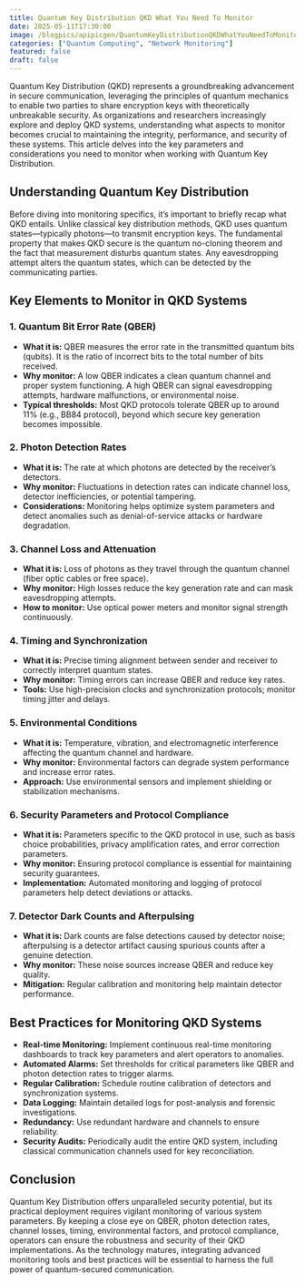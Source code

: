 ```yaml
---
title: Quantum Key Distribution QKD What You Need To Monitor
date: 2025-05-11T17:30:00
image: /blogpics/apipicgen/QuantumKeyDistributionQKDWhatYouNeedToMonitor-JD9UBT6I8V.jpg
categories: ["Quantum Computing", "Network Monitoring"]
featured: false
draft: false
---
```

Quantum Key Distribution (QKD) represents a groundbreaking advancement in secure communication, leveraging the principles of quantum mechanics to enable two parties to share encryption keys with theoretically unbreakable security. As organizations and researchers increasingly explore and deploy QKD systems, understanding what aspects to monitor becomes crucial to maintaining the integrity, performance, and security of these systems. This article delves into the key parameters and considerations you need to monitor when working with Quantum Key Distribution.

## Understanding Quantum Key Distribution

Before diving into monitoring specifics, it’s important to briefly recap what QKD entails. Unlike classical key distribution methods, QKD uses quantum states—typically photons—to transmit encryption keys. The fundamental property that makes QKD secure is the quantum no-cloning theorem and the fact that measurement disturbs quantum states. Any eavesdropping attempt alters the quantum states, which can be detected by the communicating parties.

## Key Elements to Monitor in QKD Systems

### 1. Quantum Bit Error Rate (QBER)

- **What it is:** QBER measures the error rate in the transmitted quantum bits (qubits). It is the ratio of incorrect bits to the total number of bits received.
- **Why monitor:** A low QBER indicates a clean quantum channel and proper system functioning. A high QBER can signal eavesdropping attempts, hardware malfunctions, or environmental noise.
- **Typical thresholds:** Most QKD protocols tolerate QBER up to around 11% (e.g., BB84 protocol), beyond which secure key generation becomes impossible.

### 2. Photon Detection Rates

- **What it is:** The rate at which photons are detected by the receiver’s detectors.
- **Why monitor:** Fluctuations in detection rates can indicate channel loss, detector inefficiencies, or potential tampering.
- **Considerations:** Monitoring helps optimize system parameters and detect anomalies such as denial-of-service attacks or hardware degradation.

### 3. Channel Loss and Attenuation

- **What it is:** Loss of photons as they travel through the quantum channel (fiber optic cables or free space).
- **Why monitor:** High losses reduce the key generation rate and can mask eavesdropping attempts.
- **How to monitor:** Use optical power meters and monitor signal strength continuously.

### 4. Timing and Synchronization

- **What it is:** Precise timing alignment between sender and receiver to correctly interpret quantum states.
- **Why monitor:** Timing errors can increase QBER and reduce key rates.
- **Tools:** Use high-precision clocks and synchronization protocols; monitor timing jitter and delays.

### 5. Environmental Conditions

- **What it is:** Temperature, vibration, and electromagnetic interference affecting the quantum channel and hardware.
- **Why monitor:** Environmental factors can degrade system performance and increase error rates.
- **Approach:** Use environmental sensors and implement shielding or stabilization mechanisms.

### 6. Security Parameters and Protocol Compliance

- **What it is:** Parameters specific to the QKD protocol in use, such as basis choice probabilities, privacy amplification rates, and error correction parameters.
- **Why monitor:** Ensuring protocol compliance is essential for maintaining security guarantees.
- **Implementation:** Automated monitoring and logging of protocol parameters help detect deviations or attacks.

### 7. Detector Dark Counts and Afterpulsing

- **What it is:** Dark counts are false detections caused by detector noise; afterpulsing is a detector artifact causing spurious counts after a genuine detection.
- **Why monitor:** These noise sources increase QBER and reduce key quality.
- **Mitigation:** Regular calibration and monitoring help maintain detector performance.

## Best Practices for Monitoring QKD Systems

- **Real-time Monitoring:** Implement continuous real-time monitoring dashboards to track key parameters and alert operators to anomalies.
- **Automated Alarms:** Set thresholds for critical parameters like QBER and photon detection rates to trigger alarms.
- **Regular Calibration:** Schedule routine calibration of detectors and synchronization systems.
- **Data Logging:** Maintain detailed logs for post-analysis and forensic investigations.
- **Redundancy:** Use redundant hardware and channels to ensure reliability.
- **Security Audits:** Periodically audit the entire QKD system, including classical communication channels used for key reconciliation.

## Conclusion

Quantum Key Distribution offers unparalleled security potential, but its practical deployment requires vigilant monitoring of various system parameters. By keeping a close eye on QBER, photon detection rates, channel losses, timing, environmental factors, and protocol compliance, operators can ensure the robustness and security of their QKD implementations. As the technology matures, integrating advanced monitoring tools and best practices will be essential to harness the full power of quantum-secured communication.